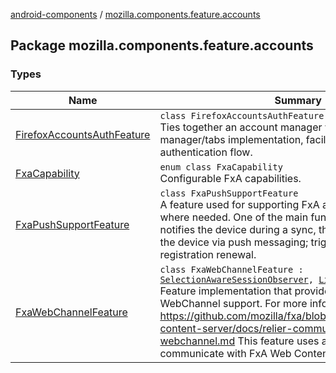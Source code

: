 [android-components](../index.md) / [mozilla.components.feature.accounts](./index.md)

## Package mozilla.components.feature.accounts

### Types

| Name | Summary |
|---|---|
| [FirefoxAccountsAuthFeature](-firefox-accounts-auth-feature/index.md) | `class FirefoxAccountsAuthFeature`<br>Ties together an account manager with a session manager/tabs implementation, facilitating an authentication flow. |
| [FxaCapability](-fxa-capability/index.md) | `enum class FxaCapability`<br>Configurable FxA capabilities. |
| [FxaPushSupportFeature](-fxa-push-support-feature/index.md) | `class FxaPushSupportFeature`<br>A feature used for supporting FxA and push integration where needed. One of the main functions is when FxA notifies the device during a sync, that it's unable to reach the device via push messaging; triggering a push registration renewal. |
| [FxaWebChannelFeature](-fxa-web-channel-feature/index.md) | `class FxaWebChannelFeature : `[`SelectionAwareSessionObserver`](../mozilla.components.browser.session/-selection-aware-session-observer/index.md)`, `[`LifecycleAwareFeature`](../mozilla.components.support.base.feature/-lifecycle-aware-feature/index.md)<br>Feature implementation that provides Firefox Accounts WebChannel support. For more information https://github.com/mozilla/fxa/blob/master/packages/fxa-content-server/docs/relier-communication-protocols/fx-webchannel.md This feature uses a web extension to communicate with FxA Web Content. |
